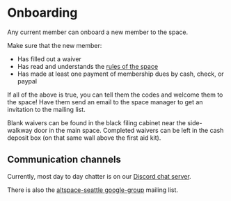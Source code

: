 # Onboarding

Any current member can onboard a new member to the space.

Make sure that the new member:
* Has filled out a waiver
* Has read and understands the [rules of the space](https://altspaceseattle.com/alt-rules/)
* Has made at least one payment of membership dues by cash, check, or paypal

If all of the above is true, you can tell them the codes and welcome them to the space! Have them send an email to the space manager to get an invitation to the mailing list.

Blank waivers can be found in the black filing cabinet near the side-walkway door in the main space. Completed waivers can be left in the cash deposit box (on that same wall above the first aid kit).


## Communication channels

Currently, most day to day chatter is on our [Discord chat
server](https://discord.com/channels/834243114339401759/834243243989663744).

There is also the [altspace-seattle
google-group](https://groups.google.com/d/forum/altspace-seattle) mailing list.

